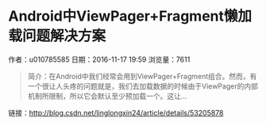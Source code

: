 # Android中ViewPager+Fragment懒加载问题解决方案
作者：u010785585
日期：2016-11-17 19:59
浏览量：7611
> 简介：在Android中我们经常会用到ViewPager+Fragment组合。然而，有一个很让人头疼的问题就是，我们去加载数据的时候由于ViewPager的内部机制所限制，所以它会默认至少预加载一个。这让...

 链接：http://blog.csdn.net/linglongxin24/article/details/53205878
